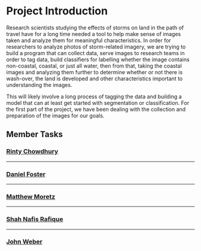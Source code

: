 # Project Introduction

Research scientists studying the effects of storms on land in the path of travel have for a long time needed a tool
to help make sense of images taken and analyze them for meaningful characteristics. In order for researchers to analyze
photos of storm-related imagery, we are trying to build a program that can collect data, serve images to research teams
in order to tag data, build classifiers for labelling whether the image contains non-coastal, coastal, or just all
water, then from that, taking the coastal images and analyzing them further to determine whether or not there is
wash-over, the land is developed and other characteristics important to understanding the images.

This will likely involve a long process of tagging the data and building a model that can at least get started with
segmentation or classification. For the first part of the project, we have been dealing with the collection and
preparation of the images for our goals.

## Member Tasks

### [**Rinty Chowdhury**](https://github.com/rintychy)  

<!-- Insert tasks here -->

---

### [**Daniel Foster**](https://github.com/dlfosterbot)  

<!-- Insert tasks here -->

---  

### [**Matthew Moretz**](https://github.com/Matmorcat)  

<!-- Insert tasks here -->

---

### [**Shah Nafis Rafique**](https://github.com/ShahNafisRafique)  

<!-- Insert tasks here -->

---

### [**John Weber**](https://github.com/JWeb56)  

<!-- Insert tasks here -->
